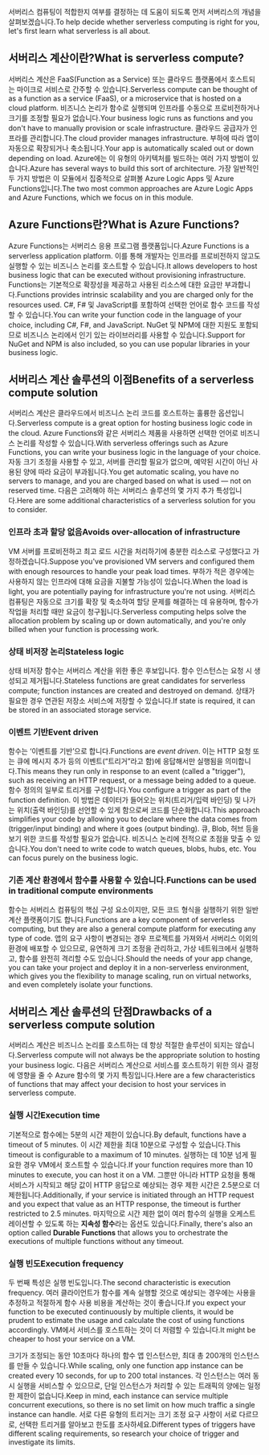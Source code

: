<span data-ttu-id="5c80b-101">서버리스 컴퓨팅이 적합한지 여부를 결정하는 데 도움이 되도록 먼저 서버리스의 개념을 살펴보겠습니다.</span><span class="sxs-lookup"><span data-stu-id="5c80b-101">To help decide whether serverless computing is right for you, let's first learn what serverless is all about.</span></span>

## <a name="what-is-serverless-compute"></a><span data-ttu-id="5c80b-102">서버리스 계산이란?</span><span class="sxs-lookup"><span data-stu-id="5c80b-102">What is serverless compute?</span></span>

<span data-ttu-id="5c80b-103">서버리스 계산은 FaaS(Function as a Service) 또는 클라우드 플랫폼에서 호스트되는 마이크로 서비스로 간주할 수 있습니다.</span><span class="sxs-lookup"><span data-stu-id="5c80b-103">Serverless compute can be thought of as a function as a service (FaaS), or a microservice that is hosted on a cloud platform.</span></span> <span data-ttu-id="5c80b-104">비즈니스 논리가 함수로 실행되며 인프라를 수동으로 프로비전하거나 크기를 조정할 필요가 없습니다.</span><span class="sxs-lookup"><span data-stu-id="5c80b-104">Your business logic runs as functions and you don't have to manually provision or scale infrastructure.</span></span> <span data-ttu-id="5c80b-105">클라우드 공급자가 인프라를 관리합니다.</span><span class="sxs-lookup"><span data-stu-id="5c80b-105">The cloud provider manages infrastructure.</span></span> <span data-ttu-id="5c80b-106">부하에 따라 앱이 자동으로 확장되거나 축소됩니다.</span><span class="sxs-lookup"><span data-stu-id="5c80b-106">Your app is automatically scaled out or down depending on load.</span></span> <span data-ttu-id="5c80b-107">Azure에는 이 유형의 아키텍처를 빌드하는 여러 가지 방법이 있습니다.</span><span class="sxs-lookup"><span data-stu-id="5c80b-107">Azure has several ways to build this sort of architecture.</span></span> <span data-ttu-id="5c80b-108">가장 일반적인 두 가지 방법은 이 모듈에서 집중적으로 살펴볼 Azure Logic Apps 및 Azure Functions입니다.</span><span class="sxs-lookup"><span data-stu-id="5c80b-108">The two most common approaches are Azure Logic Apps and Azure Functions, which we focus on in this module.</span></span>

## <a name="what-is-azure-functions"></a><span data-ttu-id="5c80b-109">Azure Functions란?</span><span class="sxs-lookup"><span data-stu-id="5c80b-109">What is Azure Functions?</span></span>

<span data-ttu-id="5c80b-110">Azure Functions는 서버리스 응용 프로그램 플랫폼입니다.</span><span class="sxs-lookup"><span data-stu-id="5c80b-110">Azure Functions is a serverless application platform.</span></span> <span data-ttu-id="5c80b-111">이를 통해 개발자는 인프라를 프로비전하지 않고도 실행할 수 있는 비즈니스 논리를 호스트할 수 있습니다.</span><span class="sxs-lookup"><span data-stu-id="5c80b-111">It allows developers to host business logic that can be executed without provisioning infrastructure.</span></span> <span data-ttu-id="5c80b-112">Functions는 기본적으로 확장성을 제공하고 사용된 리소스에 대한 요금만 부과합니다.</span><span class="sxs-lookup"><span data-stu-id="5c80b-112">Functions provides intrinsic scalability and you are charged only for the resources used.</span></span> <span data-ttu-id="5c80b-113">C#, F# 및 JavaScript를 포함하여 선택한 언어로 함수 코드를 작성할 수 있습니다.</span><span class="sxs-lookup"><span data-stu-id="5c80b-113">You can write your function code in the language of your choice, including C#, F#, and JavaScript.</span></span> <span data-ttu-id="5c80b-114">NuGet 및 NPM에 대한 지원도 포함되므로 비즈니스 논리에서 인기 있는 라이브러리를 사용할 수 있습니다.</span><span class="sxs-lookup"><span data-stu-id="5c80b-114">Support for NuGet and NPM is also included, so you can use popular libraries in your business logic.</span></span>

## <a name="benefits-of-a-serverless-compute-solution"></a><span data-ttu-id="5c80b-115">서버리스 계산 솔루션의 이점</span><span class="sxs-lookup"><span data-stu-id="5c80b-115">Benefits of a serverless compute solution</span></span>

<span data-ttu-id="5c80b-116">서버리스 계산은 클라우드에서 비즈니스 논리 코드를 호스트하는 훌륭한 옵션입니다.</span><span class="sxs-lookup"><span data-stu-id="5c80b-116">Serverless compute is a great option for hosting business logic code in the cloud.</span></span> <span data-ttu-id="5c80b-117">Azure Functions와 같은 서버리스 제품을 사용하면 선택한 언어로 비즈니스 논리를 작성할 수 있습니다.</span><span class="sxs-lookup"><span data-stu-id="5c80b-117">With serverless offerings such as Azure Functions, you can write your business logic in the language of your choice.</span></span> <span data-ttu-id="5c80b-118">자동 크기 조정을 사용할 수 있고, 서버를 관리할 필요가 없으며, 예약된 시간이 아닌 사용된 양에 따라 요금이 부과됩니다.</span><span class="sxs-lookup"><span data-stu-id="5c80b-118">You get automatic scaling, you have no servers to manage, and you are charged based on what is used — not on reserved time.</span></span> <span data-ttu-id="5c80b-119">다음은 고려해야 하는 서버리스 솔루션의 몇 가지 추가 특성입니다.</span><span class="sxs-lookup"><span data-stu-id="5c80b-119">Here are some additional characteristics of a serverless solution for you to consider.</span></span>

### <a name="avoids-over-allocation-of-infrastructure"></a><span data-ttu-id="5c80b-120">인프라 초과 할당 없음</span><span class="sxs-lookup"><span data-stu-id="5c80b-120">Avoids over-allocation of infrastructure</span></span>

<span data-ttu-id="5c80b-121">VM 서버를 프로비전하고 최고 로드 시간을 처리하기에 충분한 리소스로 구성했다고 가정하겠습니다.</span><span class="sxs-lookup"><span data-stu-id="5c80b-121">Suppose you've provisioned VM servers and configured them with enough resources to handle your peak load times.</span></span> <span data-ttu-id="5c80b-122">부하가 적은 경우에는 사용하지 않는 인프라에 대해 요금을 지불할 가능성이 있습니다.</span><span class="sxs-lookup"><span data-stu-id="5c80b-122">When the load is light, you are potentially paying for infrastructure you're not using.</span></span> <span data-ttu-id="5c80b-123">서버리스 컴퓨팅은 자동으로 크기를 확장 및 축소하여 할당 문제를 해결하는 데 유용하며, 함수가 작업을 처리할 때만 요금이 청구됩니다.</span><span class="sxs-lookup"><span data-stu-id="5c80b-123">Serverless computing helps solve the allocation problem by scaling up or down automatically, and you're only billed when your function is processing work.</span></span>

### <a name="stateless-logic"></a><span data-ttu-id="5c80b-124">상태 비저장 논리</span><span class="sxs-lookup"><span data-stu-id="5c80b-124">Stateless logic</span></span>

<span data-ttu-id="5c80b-125">상태 비저장 함수는 서버리스 계산을 위한 좋은 후보입니다. 함수 인스턴스는 요청 시 생성되고 제거됩니다.</span><span class="sxs-lookup"><span data-stu-id="5c80b-125">Stateless functions are great candidates for serverless compute; function instances are created and destroyed on demand.</span></span> <span data-ttu-id="5c80b-126">상태가 필요한 경우 연관된 저장소 서비스에 저장할 수 있습니다.</span><span class="sxs-lookup"><span data-stu-id="5c80b-126">If state is required, it can be stored in an associated storage service.</span></span>

### <a name="event-driven"></a><span data-ttu-id="5c80b-127">이벤트 기반</span><span class="sxs-lookup"><span data-stu-id="5c80b-127">Event driven</span></span>

<span data-ttu-id="5c80b-128">함수는 ‘이벤트를 기반’으로 합니다.</span><span class="sxs-lookup"><span data-stu-id="5c80b-128">Functions are _event driven_.</span></span> <span data-ttu-id="5c80b-129">이는 HTTP 요청 또는 큐에 메시지 추가 등의 이벤트(“트리거”라고 함)에 응답해서만 실행됨을 의미합니다.</span><span class="sxs-lookup"><span data-stu-id="5c80b-129">This means they run only in response to an event (called a "trigger"), such as receiving an HTTP request, or a message being added to a queue.</span></span> <span data-ttu-id="5c80b-130">함수 정의의 일부로 트리거를 구성합니다.</span><span class="sxs-lookup"><span data-stu-id="5c80b-130">You configure a trigger as part of the function definition.</span></span> <span data-ttu-id="5c80b-131">이 방법은 데이터가 들어오는 위치(트리거/입력 바인딩) 및 나가는 위치(출력 바인딩)를 선언할 수 있게 함으로써 코드를 단순화합니다.</span><span class="sxs-lookup"><span data-stu-id="5c80b-131">This approach simplifies your code by allowing you to declare where the data comes from (trigger/input binding) and where it goes (output binding).</span></span> <span data-ttu-id="5c80b-132">큐, Blob, 허브 등을 보기 위한 코드를 작성할 필요가 없습니다. 비즈니스 논리에 전적으로 초점을 맞출 수 있습니다.</span><span class="sxs-lookup"><span data-stu-id="5c80b-132">You don't need to write code to watch queues, blobs, hubs, etc. You can focus purely on the business logic.</span></span>

### <a name="functions-can-be-used-in-traditional-compute-environments"></a><span data-ttu-id="5c80b-133">기존 계산 환경에서 함수를 사용할 수 있습니다.</span><span class="sxs-lookup"><span data-stu-id="5c80b-133">Functions can be used in traditional compute environments</span></span>

<span data-ttu-id="5c80b-134">함수는 서버리스 컴퓨팅의 핵심 구성 요소이지만, 모든 코드 형식을 실행하기 위한 일반 계산 플랫폼이기도 합니다.</span><span class="sxs-lookup"><span data-stu-id="5c80b-134">Functions are a key component of serverless computing, but they are also a general compute platform for executing any type of code.</span></span> <span data-ttu-id="5c80b-135">앱의 요구 사항이 변경되는 경우 프로젝트를 가져와서 서버리스 이외의 환경에 배포할 수 있으므로, 유연하게 크기 조정을 관리하고, 가상 네트워크에서 실행하고, 함수를 완전히 격리할 수도 있습니다.</span><span class="sxs-lookup"><span data-stu-id="5c80b-135">Should the needs of your app change, you can take your project and deploy it in a non-serverless environment, which gives you the flexibility to manage scaling, run on virtual networks, and even completely isolate your functions.</span></span>

## <a name="drawbacks-of-a-serverless-compute-solution"></a><span data-ttu-id="5c80b-136">서버리스 계산 솔루션의 단점</span><span class="sxs-lookup"><span data-stu-id="5c80b-136">Drawbacks of a serverless compute solution</span></span>

<span data-ttu-id="5c80b-137">서버리스 계산은 비즈니스 논리를 호스트하는 데 항상 적절한 솔루션이 되지는 않습니다.</span><span class="sxs-lookup"><span data-stu-id="5c80b-137">Serverless compute will not always be the appropriate solution to hosting your business logic.</span></span> <span data-ttu-id="5c80b-138">다음은 서버리스 계산으로 서비스를 호스트하기 위한 의사 결정에 영향을 줄 수 Azure 함수의 몇 가지 특징입니다.</span><span class="sxs-lookup"><span data-stu-id="5c80b-138">Here are a few characteristics of functions that may affect your decision to host your services in serverless compute.</span></span>

### <a name="execution-time"></a><span data-ttu-id="5c80b-139">실행 시간</span><span class="sxs-lookup"><span data-stu-id="5c80b-139">Execution time</span></span>

<span data-ttu-id="5c80b-140">기본적으로 함수에는 5분의 시간 제한이 있습니다.</span><span class="sxs-lookup"><span data-stu-id="5c80b-140">By default, functions have a timeout of 5 minutes.</span></span> <span data-ttu-id="5c80b-141">이 시간 제한을 최대 10분으로 구성할 수 있습니다.</span><span class="sxs-lookup"><span data-stu-id="5c80b-141">This timeout is configurable to a maximum of 10 minutes.</span></span> <span data-ttu-id="5c80b-142">실행하는 데 10분 넘게 필요한 경우 VM에서 호스트할 수 있습니다.</span><span class="sxs-lookup"><span data-stu-id="5c80b-142">If your function requires more than 10 minutes to execute, you can host it on a VM.</span></span> <span data-ttu-id="5c80b-143">그뿐만 아니라 HTTP 요청을 통해 서비스가 시작되고 해당 값이 HTTP 응답으로 예상되는 경우 제한 시간은 2.5분으로 더 제한됩니다.</span><span class="sxs-lookup"><span data-stu-id="5c80b-143">Additionally, if your service is initiated through an HTTP request and you expect that value as an HTTP response, the timeout is further restricted to 2.5 minutes.</span></span> <span data-ttu-id="5c80b-144">마지막으로 시간 제한 없이 여러 함수의 실행을 오케스트레이션할 수 있도록 하는 **지속성 함수**라는 옵션도 있습니다.</span><span class="sxs-lookup"><span data-stu-id="5c80b-144">Finally, there's also an option called **Durable Functions** that allows you to orchestrate the executions of multiple functions without any timeout.</span></span>

### <a name="execution-frequency"></a><span data-ttu-id="5c80b-145">실행 빈도</span><span class="sxs-lookup"><span data-stu-id="5c80b-145">Execution frequency</span></span>

<span data-ttu-id="5c80b-146">두 번째 특성은 실행 빈도입니다.</span><span class="sxs-lookup"><span data-stu-id="5c80b-146">The second characteristic is execution frequency.</span></span> <span data-ttu-id="5c80b-147">여러 클라이언트가 함수를 계속 실행할 것으로 예상되는 경우에는 사용을 추정하고 적절하게 함수 사용 비용을 계산하는 것이 좋습니다.</span><span class="sxs-lookup"><span data-stu-id="5c80b-147">If you expect your function to be executed continuously by multiple clients, it would be prudent to estimate the usage and calculate the cost of using functions accordingly.</span></span> <span data-ttu-id="5c80b-148">VM에서 서비스를 호스트하는 것이 더 저렴할 수 있습니다.</span><span class="sxs-lookup"><span data-stu-id="5c80b-148">It might be cheaper to host your service on a VM.</span></span>

<span data-ttu-id="5c80b-149">크기가 조정되는 동안 10초마다 하나의 함수 앱 인스턴스만, 최대 총 200개의 인스턴스를 만들 수 있습니다.</span><span class="sxs-lookup"><span data-stu-id="5c80b-149">While scaling, only one function app instance can be created every 10 seconds, for up to 200 total instances.</span></span> <span data-ttu-id="5c80b-150">각 인스턴스는 여러 동시 실행을 서비스할 수 있으므로, 단일 인스턴스가 처리할 수 있는 트래픽의 양에는 일정한 제한이 없습니다.</span><span class="sxs-lookup"><span data-stu-id="5c80b-150">Keep in mind, each instance can service multiple concurrent executions, so there is no set limit on how much traffic a single instance can handle.</span></span> <span data-ttu-id="5c80b-151">서로 다른 유형의 트리거는 크기 조정 요구 사항이 서로 다르므로, 선택한 트리거를 알아보고 한도를 조사하세요.</span><span class="sxs-lookup"><span data-stu-id="5c80b-151">Different types of triggers have different scaling requirements, so research your choice of trigger and investigate its limits.</span></span>
